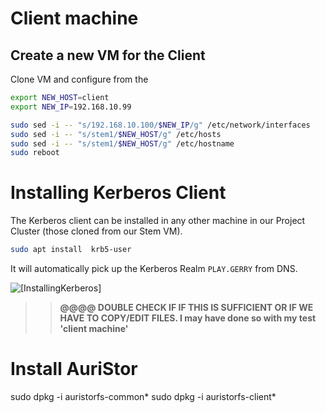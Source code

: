 
# Client machine

## Create a new VM for the Client 

Clone VM and configure from the 
``` bash
export NEW_HOST=client
export NEW_IP=192.168.10.99

sudo sed -i -- "s/192.168.10.100/$NEW_IP/g" /etc/network/interfaces
sudo sed -i -- "s/stem1/$NEW_HOST/g" /etc/hosts
sudo sed -i -- "s/stem1/$NEW_HOST/g" /etc/hostname
sudo reboot
```

# Installing Kerberos Client

The Kerberos client can be installed in any other machine in our Project Cluster (those cloned from our Stem VM).  

``` bash
sudo apt install  krb5-user
```

It will automatically pick up the Kerberos Realm `PLAY.GERRY` from DNS. 

![[InstallingKerberos]](https://raw.githubusercontent.com/GerrySeidman/rectangles/tutorial/images/installingKerberosClient.jpg "Installing Kerberos")

>>**@@@@ DOUBLE CHECK IF IF THIS IS SUFFICIENT OR IF WE HAVE TO COPY/EDIT FILES.  I may have done so with my test 'client machine'**


# Install AuriStor

sudo dpkg -i auristorfs-common*
sudo dpkg -i auristorfs-client*


<!--stackedit_data:
eyJoaXN0b3J5IjpbMzgwMDk4OTk3XX0=
-->